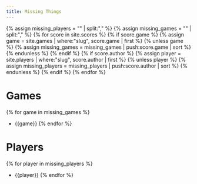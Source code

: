 ```yaml
---
title: Missing Things
---
```


{% assign missing_players = "" | split:"," %}
{% assign missing_games = "" | split:"," %}
{% for score in site.scores %}
{% if score.game %}
{% assign game = site.games | where:"slug", score.game | first %}
{% unless game %}
{% assign missing_games = missing_games | push:score.game | sort %}
{% endunless %}
{% endif %}
{% if score.author %}
{% assign player = site.players | where:"slug", score.author | first %}
{% unless player %}
{% assign missing_players = missing_players | push:score.author | sort %}
{% endunless %}
{% endif %}
{% endfor %}

# Games

{% for game in missing_games %}
- {{game}}
{% endfor %}

# Players


{% for player in missing_players %}
- {{player}}
{% endfor %}